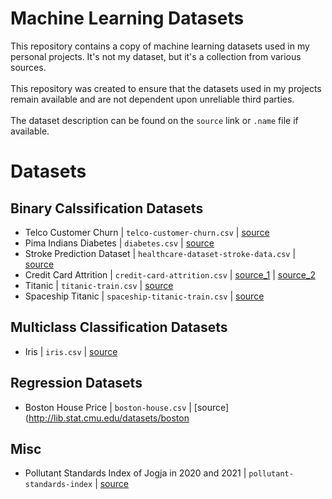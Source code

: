 # Machine Learning Datasets
This repository contains a copy of machine learning datasets used in my personal projects. It's not my dataset, but it's a collection from various sources.
<br><br>
This repository was created to ensure that the datasets used in my projects remain available and are not dependent upon unreliable third parties.
<br><br>
The dataset description can be found on the `source` link or `.name` file if available.

# Datasets
## Binary Calssification Datasets
- Telco Customer Churn | `telco-customer-churn.csv` | [source](https://www.kaggle.com/datasets/blastchar/telco-customer-churn)
- Pima Indians Diabetes | `diabetes.csv` | [source](https://www.kaggle.com/datasets/uciml/pima-indians-diabetes-database)
- Stroke Prediction Dataset | `healthcare-dataset-stroke-data.csv` | [source](https://www.kaggle.com/datasets/fedesoriano/stroke-prediction-dataset)
- Credit Card Attrition | `credit-card-attrition.csv` | [source_1](https://www.kaggle.com/datasets/sakshigoyal7/credit-card-customers) | [source_2](https://leaps.analyttica.com/sample_cases/9546)
- Titanic | `titanic-train.csv` | [source](https://www.kaggle.com/competitions/titanic/)
- Spaceship Titanic | `spaceship-titanic-train.csv` | [source](https://www.kaggle.com/competitions/spaceship-titanic)

## Multiclass Classification Datasets
- Iris | `iris.csv` | [source](https://archive.ics.uci.edu/ml/datasets/Iris)

## Regression Datasets
- Boston House Price | `boston-house.csv` | [source](http://lib.stat.cmu.edu/datasets/boston

## Misc
- Pollutant Standards Index of Jogja in 2020 and 2021 | `pollutant-standards-index` | [source](https://lingkunganhidup.jogjakota.go.id/page/index/basis-data-lingkungan-hidup)
